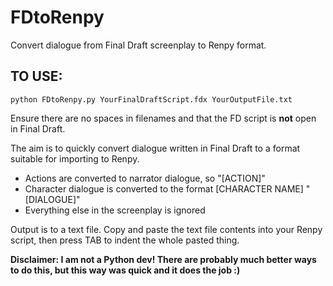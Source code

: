 # FDtoRenpy
Convert dialogue from Final Draft screenplay to Renpy format.

## TO USE:

`python FDtoRenpy.py YourFinalDraftScript.fdx YourOutputFile.txt`

Ensure there are no spaces in filenames and that the FD script is **not** open in Final Draft.

The aim is to quickly convert dialogue written in Final Draft to a format suitable for importing to Renpy.

- Actions are converted to narrator dialogue, so "[ACTION]"
- Character dialogue is converted to the format [CHARACTER NAME] "[DIALOGUE]"
- Everything else in the screenplay is ignored

Output is to a text file. Copy and paste the text file contents into your Renpy script, then press TAB to indent the whole pasted thing.

**Disclaimer: I am not a Python dev!  There are probably much better ways to do this, but this way was quick and it does the job :)**
